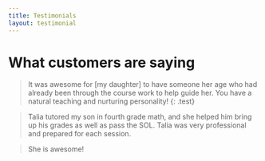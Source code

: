 ```yaml
---
title: Testimonials
layout: testimonial
---
```


# What customers are saying

> It was awesome for [my daughter] to have someone her age who had already been through the course work to help guide her. You have a natural teaching and nurturing personality!
{: .test}

> Talia tutored my son in fourth grade math, and she helped him bring up his grades as well as pass the SOL. Talia was very professional and prepared for each session.

> She is awesome!
